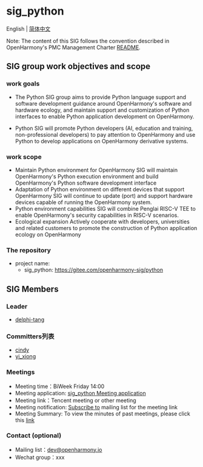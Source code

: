 # sig_python 

English | [简体中文](./sig_python_cn.md)

 

Note: The content of this SIG follows the convention described in OpenHarmony's PMC Management Charter [README](../../zh/pmc.md).

 

## SIG group work objectives and scope

### work goals 

* The Python SIG group aims to provide Python language support and software development guidance around OpenHarmony's software and hardware ecology, and maintain support and customization of Python interfaces to enable Python application development on OpenHarmony.

* Python SIG will promote Python developers (AI, education and training, non-professional developers) to pay attention to OpenHarmony and use Python to develop applications on OpenHarmony derivative systems.

### work scope

* Maintain Python environment for OpenHarmony
  SIG will maintain OpenHarmony's Python execution environment and build OpenHarmony's Python software development interface
* Adaptation of Python environment on different devices that support OpenHarmony
  SIG will continue to update (port) and support hardware devices capable of running the OpenHarmony system.
* Python environment capabilities
  SIG will combine Penglai RISC-V TEE to enable OpenHarmony's security capabilities in RISC-V scenarios.
* Ecological expansion
  Actively cooperate with developers, universities and related customers to promote the construction of Python application ecology on OpenHarmony




### The repository

- project name:
  - sig_python: https://gitee.com/openharmony-sig/python
## SIG Members

### Leader

- [delphi-tang](https://gitee.com/delphi-tang)

 

### Committers列表

- [cindy](https://gitee.com/cindy)
- [yi_xiong](https://gitee.com/yi_xiong)

### Meetings
 - Meeting time：BiWeek Friday 14:00
 - Meeting application: [sig_python Meeting application](https://shimo.im/sheets/WlArz7M5a1Cr1KA2/)
 - Meeting link：Tencent meeting or other meeting
 - Meeting notification: [Subscribe to](https://lists.openatom.io/postorius/lists/dev.openharmony.io) mailing list for the meeting link
 - Meeting Summary: To view the minutes of past meetings, please click this [link](https://gitee.com/openharmony-sig/sig-content/tree/master/python/meetings)

### Contact (optional)

- Mailing list：dev@openharmony.io
- Wechat group：xxx
